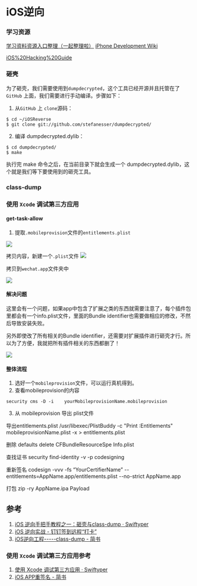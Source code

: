 
# iOS逆向


### 学习资源

[学习资料资源入口整理（一起整理啦）](http://www.iosre.com/t/topic/4680)
[iPhone Development Wiki](http://iphonedevwiki.net/index.php/Main_Page)

[iOS%20Hacking%20Guide](chrome-extension://gfbliohnnapiefjpjlpjnehglfpaknnc/pages/pdf_viewer.html?r=https://web.securityinnovation.com/hubfs/iOS%20Hacking%20Guide.pdf)



###  砸壳

为了砸壳，我们需要使用到`dumpdecrypted`，这个工具已经开源并且托管在了`GitHub` 上面，我们需要进行手动编译。步骤如下：

1. 从`GitHub` 上 `clone`源码：

```
$ cd ~/iOSReverse
$ git clone git://github.com/stefanesser/dumpdecrypted/
```

2. 编译 dumpdecrypted.dylib：

```
$ cd dumpdecrypted/
$ make
```

执行完 make 命令之后，在当前目录下就会生成一个 dumpdecrypted.dylib，这个就是我们等下要使用到的砸壳工具。



### class-dump


### 使用 `Xcode` 调试第三方应用


#### get-task-allow

1. 提取`.mobileprovision`文件的`entitlements.plist`

![](http://oc98nass3.bkt.clouddn.com/2017-07-03-14990792796143.jpg)

拷贝内容，新建一个`.plist`文件
![](http://oc98nass3.bkt.clouddn.com/2017-07-03-14990793865052.jpg)

拷贝到`wechat.app`文件夹中


![](http://oc98nass3.bkt.clouddn.com/2017-07-03-14990796280206.jpg)


#### 解决问题

这里会有一个问题，如果app中包含了扩展之类的东西就需要注意了，每个插件包里都会有一个info.plist文件，里面的Bundle identifier也需要做相应的修改，不然后导致安装失败。

另外即使改了所有相关的Bundle identifier，还需要对扩展插件进行砸壳才行。所以为了方便，我就把所有插件相关的东西都删了！

![](http://oc98nass3.bkt.clouddn.com/2017-07-04-14991380843315.jpg)

#### 整体流程
1. 选好一个`mobileprovision`文件，可以运行真机得到。
2. 查看mobileprovision的内容
```
security cms -D -i    yourMobileprovisionName.mobileprovision
```
3. 从 mobileprovision 导出 plist文件

导出entitlements.plist
/usr/libexec/PlistBuddy -c "Print :Entitlements" mobileprovisionName.plist -x > entitlements.plist

删除
defaults delete CFBundleResourceSpe Info.plist

查找证书
security find-identity -v -p codesigning

重新签名
codesign -vvv -fs “YourCertifierName” --entitlements=AppName.app/entitlements.plist --no-strict AppName.app

打包
zip -ry AppName.ipa Payload

## 参考

1. [iOS 逆向手把手教程之一：砸壳与class-dump · Swiftyper](http://www.swiftyper.com/2016/05/02/iOS-reverse-step-by-step-part-1-class-dump/)
2. [iOS 逆向实战 - 钉钉签到远程“打卡”](https://www.instapaper.com/read/923533156)
3. [iOS逆向工程-----class-dump - 简书](http://www.jianshu.com/p/2add936e8bdd)

###   使用 `Xcode` 调试第三方应用参考
1. [使用 Xcode 调试第三方应用 · Swiftyper](http://swiftyper.com/2017/07/02/attach-third-app-using-xcode/)
2. [iOS APP重签名 - 简书](http://www.jianshu.com/p/5bc225be6c03)

